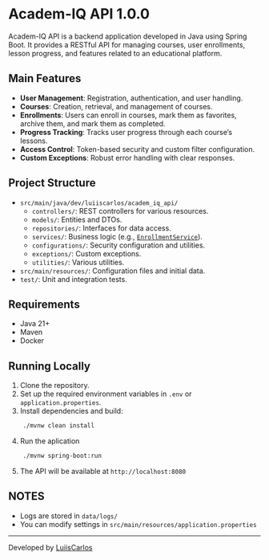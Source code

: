# Academ-IQ API 1.0.0

Academ-IQ API is a backend application developed in Java using Spring Boot. It provides a RESTful API for managing courses, user enrollments, lesson progress, and features related to an educational platform.

## Main Features

- **User Management**: Registration, authentication, and user handling.
- **Courses**: Creation, retrieval, and management of courses.
- **Enrollments**: Users can enroll in courses, mark them as favorites, archive them, and mark them as completed.
- **Progress Tracking**: Tracks user progress through each course’s lessons.
- **Access Control**: Token-based security and custom filter configuration.
- **Custom Exceptions**: Robust error handling with clear responses.

## Project Structure

- `src/main/java/dev/luiiscarlos/academ_iq_api/`
  - `controllers/`: REST controllers for various resources.
  - `models/`: Entities and DTOs.
  - `repositories/`: Interfaces for data access.
  - `services/`: Business logic (e.g., [`EnrollmentService`](src/main/java/dev/luiiscarlos/academ_iq_api/services/EnrollmentService.java)).
  - `configurations/`: Security configuration and utilities.
  - `exceptions/`: Custom exceptions.
  - `utilities/`: Various utilities.
- `src/main/resources/`: Configuration files and initial data.
- `test/`: Unit and integration tests.

## Requirements

- Java 21+
- Maven
- Docker

## Running Locally

1. Clone the repository.
2. Set up the required environment variables in `.env` or `application.properties`.
3. Install dependencies and build:
```sh
    ./mvnw clean install
```
4. Run the aplication
```sh
    ./mvnw spring-boot:run
```
5. The API will be available at `http://localhost:8080`

## NOTES
- Logs are stored in `data/logs/`
- You can modify settings in `src/main/resources/application.properties`

---

Developed by [LuiisCarlos](https://github.com/LuiisCarlos)
